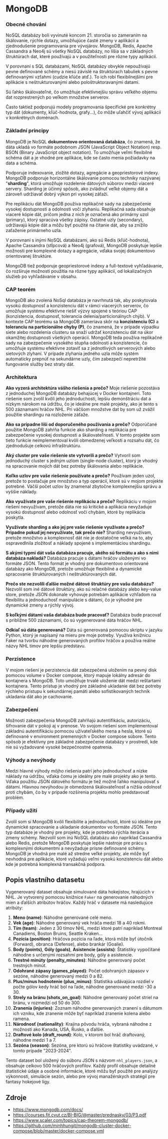 # MongoDB

### Obecné chování

NoSQL databázy boli vyvinuté koncom 21. storočia so zameraním na škálovanie, rýchle dotazy, umožňujúce časté zmeny v aplikácií a zjednodušenie programovania pre vývojárov.
MongoDB, Redis, Apache Cassandra a Neo4j sú všetky NoSQL databázy, no líšia sa v základných štruktúrach dat, které používajú a v použiteľnosti pre rôzne typy aplikácií.

V porovnaní s SQL databázami, NoSQL databázy obvykle nepoužívajú pevne definované schémy a niesú závislé na štruktúrach tabuliek s pevne definovanými vzťahmi (cudzie kľúče atď.). To ich robí flexibilnejšími pre aplikácie s neštrukturovanými alebo pološtruktoravanými datami.

Sú ľahko škálovateľné, čo umožňuje efektívnejšiu správu veľkého objemu dat rozprestrených po veľkom množstve serverov.

Často taktiež podporujú modely programovania špecifické pre konkrétny typ dát (dokumenty, kľúč-hodnota, grafy...), čo môže uľahčiť vývoj aplikácií v konkrétnych doménach.

### Základní principy

MongoDB je NoSQL **dokumentovo orientovaná databáza**, čo znamená, že dáta ukladá vo formáte podobnom JSON (JavaScript Object Notation) resp. BSON (Binary JavaScript object notation). To umožňuje veľmi flexibilné schéma dát a je vhodné pre aplikáce, kde se často menia požiadavky na data a schéma.

Podporuje indexovanie, zložité dotazy, agregácie a geopriestorové indexy.
MongoDB podporuje horizontálne škálovanie pomocou techniky nazývanej "**sharding**", ktorá umožňuje rozdelenie dátových súborov medzi viaceré servery. Sharding je účinný spôsob, ako zvládnuť veľké objemy dát a zároveň udržiavať dobrý výkon pri vysokej záťaži.

Pre replikáciu dát MongoDB používa replikačné sady na zabezpečenie vysokej dostupnosti a odolnosti voči zlyhaniu. Replikačná sada obsahuje viaceré kópie dát, pričom jedna z nich je označená ako primárny uzol (primary), ktorý spracúva všetky zápisy. Ostatné uzly (secondary), udržiavajú kópie dát a môžu byť použité na čítanie dát, aby sa znížilo zaťaženie primárneho uzla.

V porovnaní s inými NoSQL databázami, ako sú Redis (kľúč-hodnota), Apache Cassandra (stĺpcová) a Neo4j (grafová), MongoDB poskytuje lepšie možnosti pre komplexné dotazy a agregácie, vďaka svojej dokumentovo orientovanej štruktúre.

MongoDB tiež podporuje geopriestorové indexy a full-textové vyhľadávanie, čo rozširuje možnosti použitia na rôzne typy aplikácií, od lokalizačných služieb po vyhľadávanie v obsahu.

### CAP teorém

MongoDB ako zvolená NoSql databáza je navrhnutá tak, aby poskytovala vysokú dostupnosť a konzistenciu dát v rámci viacerých serverov, čo umožňuje systému efektívne riešiť výzvy spojené s teóriou CAP (konzistencia, dostupnosť, tolerancia delenia/particionálnych chýb). V kontexte CAP teorému sa MongoDB zameriava skôr na **konzistenciu (C)** a **toleranciu na particionálne chyby (P)**, čo znamená, že v prípade výpadku siete alebo rozdelenia clusteru sa snaží udržať konzistenciu dát na úkor okamžitej dostupnosti všetkých operácií. MongoDB teda používa replikačné sady na zabezpečenie vysokého stupňa odolnosti a konzistencie, čo umožňuje systému efektívne zotaviť sa z jednotlivých serverových alebo sietových zlyhaní. V prípade zlyhania jedného uzla môže systém automaticky prepnúť na sekundárne uzly, čím zabezpečí nepretržité fungovanie služby bez straty dát.

### Architektura

**Ako vyzerá architektúra vášho riešenia a prečo?**
Moje riešenie pozostáva z jednoduchej MongoDB databázy behajúcej v Docker kontajneri. Toto riešenie som zvolil kvôli jeho jednoduchosti, lepšiu demonštráciu dat a nízkym nárokom na údržbu, čo je ideálne pre malé projekty, ako je tento s 500 záznamami hráčov NHL. Pri väčšom množstve dat by som už zvážil použitie shardingu na rozloženie záťaže.

**Ako sa prípadne líši od doporučeného používania a prečo?**
Odporúčané použitie MongoDB zahŕňa funkcie ako sharding a replikácia pre zabezpečenie vysokej dostupnosti a škálovateľnosti. V tomto projekte som tieto funkcie neimplementoval kvôli obmedzenej veľkosti a rozsahu dát, čo zjednodušuje celkovú infraštruktúru.

**Aký cluster pre vaše riešenie ste vytvorili a prečo?**
Vytvoril som jednoduchý cluster s jedným uzlom (single-node cluster), ktorý je vhodný na spracovanie mojich dát bez potreby škálovania alebo replikácie.

**Koľko uzlov pre vaše riešenie používate a prečo?**
Používam jeden uzol, pretože to postačuje pre množstvo a typ operácií, ktoré sú v mojom projekte potrebné. Väčší počet uzlov by znamenal zbytočne komplexnejšiu správu a vyššie náklady.

**Ako využívate pre vaše riešenie replikáciu a prečo?**
Replikáciu v mojom riešení nevyužívam, pretože dáta nie sú kritické a aplikácia nevyžaduje vysokú dostupnosť alebo odolnosť voči chybám, ktoré by replikácia poskytla.

**Využívate sharding a ako jej pre vaše riešenie využívate a prečo? Pripadne pokud jej nevyužívate, tak prečo nie?**
Sharding nevyužívam, pretože množstvo a komplexnosť dát nie je dostatočne veľká na to, aby ospravedlnila zložitosť a náklady spojené s implementáciou shardingu.

**S akými typmi dát vaša databáza pracuje, akého sú formátu a ako s nimi databáza nakladá?**
Databáza pracuje s dátami hráčov uloženými vo formáte JSON. Tento formát je vhodný pre dokumentovo orientované databázy ako MongoDB, pretože umožňuje flexibilné a dynamické spracovanie štruktúrovaných i neštruktúrovaných dát.

**Prečo ste nezvolili ďalšie možné dátové štruktúry pre vašu databázu?**
Nezvolil som iné dátové štruktúry, ako sú relačné databázy alebo key-value store, pretože JSON dokonale vyhovuje potrebám aplikácie vzhľadom na flexibilitu a jednoduchosť manipulácie s dátami, čo je výhodné pre dynamické zmeny a rýchly vývoj.

**S koľkými dátami vaša databáza bude pracovať?**
Databáza bude pracovať s približne 500 záznamami, čo sú vygenerované dáta hráčov NHL.

**Odkiaľ sú dáta generovaná?**
Dáta sú generovaná pomocou skriptu v jazyku Python, ktorý je napísaný na mieru pre moje potreby. Využíva knižnicu Faker na tvorbu náhodne generovaných profilov hráčov a používa reálne názvy NHL tímov pre lepšiu predstavu.

### Perzistence

V mojom riešení je perzistencia dát zabezpečená uložením na pevný disk pomocou volume v Docker compose, ktorý mapuje lokálny adresár do kontajnera s MongoDB. Toto umožňuje trvalé uloženie dát medzi reštartami kontajnera. Tento prístup je vhodný pre základné ukladanie dát bez potreby rýchleho prístupu k sekundárnej pamäti alebo sofistikovaných techník ukladania dát ako je cachovanie.

### Zabezpečení

Možnosti zabezpečenia MongoDB zahŕňajú autentifikáciu, autorizáciu, šifrovanie dát v pokoji aj v prenose. Vo svojom riešení som implementoval základnú autentifikáciu pomocou užívateľského mena a hesla, ktoré sú definované v environment premenných v Docker compose súbore. Tento spôsob je efektívny pre základné zabezpečenie databázy v prostredí, kde nie sú vyžadované vysoké bezpečnostné opatrenia.

### Výhody a nevýhody

Medzi hlavné výhody môjho riešenia patrí jeho jednoduchosť a nízke náklady na údržbu, vďaka čomu je ideálny pre malé projekty ako je tento. Vďaka použitiu JSON dátového formátu je tiež možné ľahko manipulovať s dátami. Hlavnou nevýhodou je obmedzená škálovateľnosť a nižšia odolnosť proti chybám, čo by v prípade rozšírenia projektu mohlo predstavovať problém.

### Případy užití

Zvolil som si MongoDB kvôli flexibilite a jednoduchosti, ktoré sú ideálne pre dynamické spracovanie a ukladanie dokumentov vo formáte JSON. Tento typ databáze je vhodný pre projekty, kde je potrebná rýchla iterácia a zmeny schémy. Nezvolil som inú NoSQL databázu ako napríklad Cassandra alebo Redis, pretože MongoDB poskytuje lepšie nástroje pre prácu s komplexnými dokumentmi a nevyžaduje prísne definované schémy. MongoDB je vhodná pre malé až stredne veľké projekty, ale môže byť nevhodná pre aplikácie, ktoré vyžadujú veľmi vysokú konzistenciu dát alebo kde je potrebná komplexná transakčná podpora.

## Popis vlastního datasetu

Vygenerovaný dataset obsahuje simulované dáta hokejistov, hrajúcich v NHL. Je vytvorený pomocou knižnice `Faker` na generovanie náhodných mien a ďalších atribútov hráčov. Každý hráč v datasete má nasledujúce atribúty:

1. **Meno (name)**: Náhodne generované celé meno.
2. **Vek (age)**: Náhodne generovaný vek hráča medzi 18 a 40 rokmi.
3. **Tím (team)**: Jeden z 30 tímov NHL, medzi ktoré patrí napríklad Montreal Canadiens, Boston Bruins, Seattle Kraken...
4. **Pozícia (position)**: Hráčova pozícia na ľade, ktorá môže byť útočník (Forward), obranca (Defense), alebo brankár (Goalie).
5. **Body (points)**, **Góly (goals)**, **Asistencie (assists)**: Štatistiky vypočítané náhodne s určenými rozsahmi pre body, góly a asistencie.
6. **Trestné minúty (penalty_minutes)**: Náhodne generovaný počet trestných minút.
7. **Odohrané zápasy (games_played)**: Počet odohraných zápasov v sezóne, náhodne generovaný medzi 0 a 82.
8. **Plus/mínus hodnotenie (plus_minus)**: Statistika udávajúca rozdiel v počte gólov kedy hráč bol na ľade, náhodne generované medzi -30 a 30.
9. **Strely na bránu (shots_on_goal)**: Náhodne generovaný počet striel na bránu, v rozmedzí od 50 do 300.
10. **Zranenia (injuries)**: Zoznam náhodne generovaných zranení s dátumom ich vzniku, kde zranenie môže byť napríklad zranenie kolena alebo ramena.
11. **Národnosť (nationality)**: Krajina pôvodu hráča, vybraná náhodne z možností ako Kanada, USA, Rusko, a ďalšie.
12. **Draftové kolo (draft_round)**: Kolo, v ktorom bol hráč draftovaný, náhodne medzi 1 a 7.
13. **Sezóna (season)**: Sezóna, pre ktorú sú hráčove štatistiky uvádzané, v tomto prípade "2023-2024".

Tento dataset bol uložený do súboru JSON s názvom `nhl_players.json`, a obsahuje celkovo 500 hráčových profilov. Každý profil obsahuje detailné štatistické údaje a osobné informácie, ktoré môžu byť použité pre analýzy výkonnosti, simulácie sezón, alebo pre vývoj manažérskych stratégií pre fantasy hokejové ligy.

## Zdroje

-   https://www.mongodb.com/docs/
-   https://courses.fit.cvut.cz/BI-BIG/@master/prednasky/03/P3.pdf
-   https://www.scaler.com/topics/cap-theorem-mongodb/
-   https://github.com/minhhungit/mongodb-cluster-docker-compose/blob/master/docker-compose.yml
